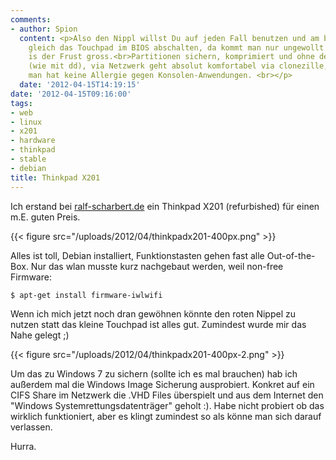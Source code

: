 ```yaml
---
comments:
- author: Spion
  content: <p>Also den Nippl willst Du auf jeden Fall benutzen und am besten auch
    gleich das Touchpad im BIOS abschalten, da kommt man nur ungewollt drauf und dann
    is der Frust gross.<br>Partitionen sichern, komprimiert und ohne den freien Platz
    (wie mit dd), via Netzwerk geht absolut komfortabel via clonezille, vorrausgesetzt
    man hat keine Allergie gegen Konsolen-Anwendungen. <br></p>
  date: '2012-04-15T14:19:15'
date: '2012-04-15T09:16:00'
tags:
- web
- linux
- x201
- hardware
- thinkpad
- stable
- debian
title: Thinkpad X201
---
```


Ich erstand bei [ralf-scharbert.de](http://ralf-scharbert.de) ein Thinkpad
X201 (refurbished) für einen m.E. guten Preis.

{{< figure src="/uploads/2012/04/thinkpadx201-400px.png" >}}

Alles ist toll, Debian installiert, Funktionstasten gehen fast alle
Out-of-the-Box. Nur das wlan musste kurz nachgebaut werden, weil non-free
Firmware:

    $ apt-get install firmware-iwlwifi

Wenn ich mich jetzt noch dran gewöhnen könnte den roten Nippel zu nutzen
statt das kleine Touchpad ist alles gut. Zumindest wurde mir das Nahe
gelegt ;)

{{< figure src="/uploads/2012/04/thinkpadx201-400px-2.png" >}}

Um das zu Windows 7 zu sichern (sollte ich es mal brauchen) hab ich
außerdem mal die Windows Image Sicherung ausprobiert. Konkret auf ein CIFS
Share im Netzwerk die .VHD Files überspielt und aus dem Internet den
"Windows Systemrettungsdatenträger" geholt :). Habe nicht probiert ob das
wirklich funktioniert, aber es klingt zumindest so als könne man sich
darauf verlassen.

Hurra.